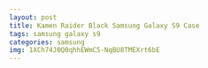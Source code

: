 ```yaml
---
layout: post
title: Kamen Raider Black Samsung Galaxy S9 Case
tags: samsung galaxy s9
categories: samsung
img: 1XCh74J0Q0qhhEWmC5-NqBU8TMEXrt6bE
---
```

